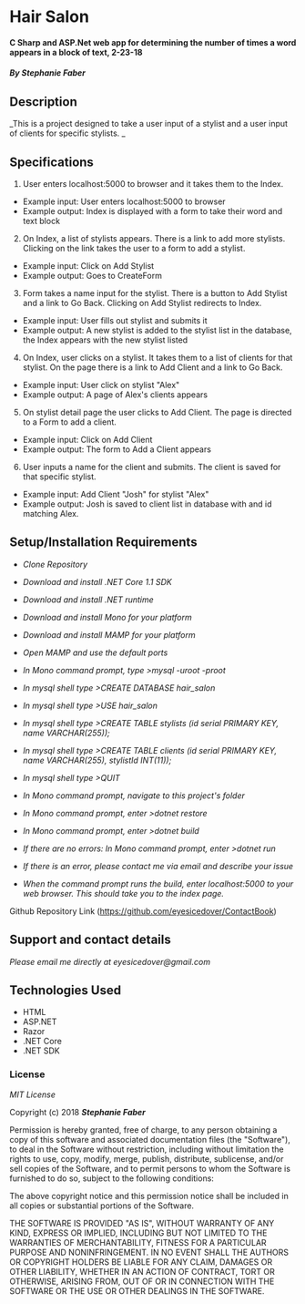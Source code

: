 # Hair Salon
#### C Sharp and ASP.Net web app for determining the number of times a word appears in a block of text, 2-23-18  

#### _By Stephanie Faber_  

## Description
_This is a project designed to take a user input of a stylist and a user input of clients for specific stylists. _  

## Specifications

1. User enters localhost:5000 to browser and it takes them to the Index.
* Example input: User enters localhost:5000 to browser
* Example output: Index is displayed with a form to take their word and text block

2. On Index, a list of stylists appears. There is a link to add more stylists. Clicking on the link takes the user to a form to add a stylist.
* Example input: Click on Add Stylist
* Example output: Goes to CreateForm

3. Form takes a name input for the stylist. There is a button to Add Stylist and a link to Go Back. Clicking on Add Stylist redirects to Index.
* Example input: User fills out stylist and submits it
* Example output: A new stylist is added to the stylist list in the database, the Index appears with the new stylist listed

4. On Index, user clicks on a stylist. It takes them to a list of clients for that stylist. On the page there is a link to Add Client and a link to Go Back.
* Example input: User click on stylist "Alex"
* Example output: A page of Alex's clients appears

5. On stylist detail page the user clicks to Add Client. The page is directed to a Form to add a client.
* Example input: Click on Add Client
* Example output: The form to Add a Client appears

6. User inputs a name for the client and submits. The client is saved for that specific stylist.
* Example input: Add Client "Josh" for stylist "Alex"
* Example output: Josh is saved to client list in database with and id matching Alex.


## Setup/Installation Requirements

* _Clone Repository_

* _Download and install .NET Core 1.1 SDK_

* _Download and install .NET runtime_

* _Download and install Mono for your platform_

* _Download and install MAMP for your platform_

* _Open MAMP and use the default ports_

* _In Mono command prompt, type >mysql -uroot -proot_

* _In mysql shell type >CREATE DATABASE hair_salon_

* _In mysql shell type >USE hair_salon_

* _In mysql shell type >CREATE TABLE stylists (id serial PRIMARY KEY, name VARCHAR(255));_

* _In mysql shell type >CREATE TABLE clients (id serial PRIMARY KEY, name VARCHAR(255), stylistId INT(11));_

* _In mysql shell type >QUIT_

* _In Mono command prompt, navigate to this project's folder_

* _In Mono command prompt, enter >dotnet restore_

* _In Mono command prompt, enter >dotnet build_

* _If there are no errors: In Mono command prompt, enter >dotnet run_

* _If there is an error, please contact me via email and describe your issue_

* _When the command prompt runs the build, enter localhost:5000 to your web browser. This should take you to the index page._

Github Repository Link (https://github.com/eyesicedover/ContactBook)

## Support and contact details

_Please email me directly at eyesicedover@gmail.com_

## Technologies Used

* HTML
* ASP.NET
* Razor
* .NET Core
* .NET SDK

### License

*MIT License*

Copyright (c) 2018 **_Stephanie Faber_**

Permission is hereby granted, free of charge, to any person obtaining a copy
of this software and associated documentation files (the "Software"), to deal
in the Software without restriction, including without limitation the rights
to use, copy, modify, merge, publish, distribute, sublicense, and/or sell
copies of the Software, and to permit persons to whom the Software is
furnished to do so, subject to the following conditions:

The above copyright notice and this permission notice shall be included in all
copies or substantial portions of the Software.

THE SOFTWARE IS PROVIDED "AS IS", WITHOUT WARRANTY OF ANY KIND, EXPRESS OR
IMPLIED, INCLUDING BUT NOT LIMITED TO THE WARRANTIES OF MERCHANTABILITY,
FITNESS FOR A PARTICULAR PURPOSE AND NONINFRINGEMENT. IN NO EVENT SHALL THE
AUTHORS OR COPYRIGHT HOLDERS BE LIABLE FOR ANY CLAIM, DAMAGES OR OTHER
LIABILITY, WHETHER IN AN ACTION OF CONTRACT, TORT OR OTHERWISE, ARISING FROM,
OUT OF OR IN CONNECTION WITH THE SOFTWARE OR THE USE OR OTHER DEALINGS IN THE
SOFTWARE.
